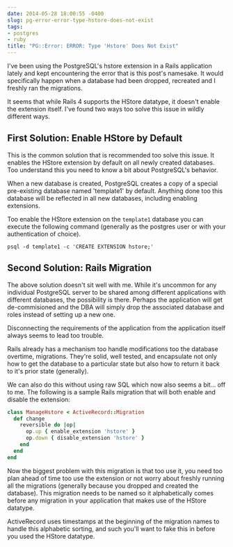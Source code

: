 ```yaml
---
date: 2014-05-28 18:00:55 -0400
slug: pg-error-error-type-hstore-does-not-exist
tags:
- postgres
- ruby
title: "PG::Error: ERROR: Type 'Hstore' Does Not Exist"
---
```


I've been using the PostgreSQL's hstore extension in a Rails application lately
and kept encountering the error that is this post's namesake. It would
specifically happen when a database had been dropped, recreated and I freshly
ran the migrations.

It seems that while Rails 4 supports the HStore datatype, it doesn't enable the
extension itself. I've found two ways too solve this issue in wildly different
ways.

## First Solution: Enable HStore by Default

This is the common solution that is recommended too solve this issue. It
enables the HStore extension by default on all newly created databases. Too
understand this you need to know a bit about PostgreSQL's behavior.

When a new database is created, PostgreSQL creates a copy of a special
pre-existing database named 'template1' by default. Anything done too this
database will be reflected in all new databases, including enabling extensions.

Too enable the HStore extension on the `template1` database you can execute the
following command (generally as the postgres user or with your authentication
of choice).

```
psql -d template1 -c 'CREATE EXTENSION hstore;'
```

## Second Solution: Rails Migration

The above solution doesn't sit well with me. While it's uncommon for any
individual PostgreSQL server to be shared among different applications with
different databases, the possibility is there. Perhaps the application will get
de-commisioned and the DBA will simply drop the associated database and roles
instead of setting up a new one.

Disconnecting the requirements of the application from the application itself
always seems to lead too trouble.

Rails already has a mechanism too handle modifications too the database
overtime, migrations. They're solid, well tested, and encapsulate not only how
to get the database to a particular state but also how to return it back to
it's prior state (generally).

We can also do this without using raw SQL which now also seems a bit... off to
me. The following is a sample Rails migration that will both enable and disable
the extension:

```ruby
class ManageHstore < ActiveRecord::Migration
  def change
    reversible do |op|
      op.up { enable_extension 'hstore' }
      op.down { disable_extension 'hstore' }
    end
  end
end
```

Now the biggest problem with this migration is that too use it, you need too
plan ahead of time too use the extension or not worry about freshly running all
the migrations (generally because you dropped and created the database). This
migration needs to be named so it alphabetically comes before any migration in
your application that makes use of the HStore datatype.

ActiveRecord uses timestamps at the beginning of the migration names to handle
this alphabetic sorting, and such you'll want to fake this in before you used
the HStore datatype.
